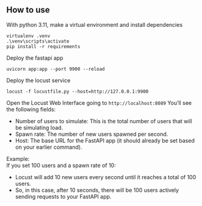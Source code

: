 

## How to use
With python 3.11, make a virtual environment and install dependencies
```
virtualenv .venv
.\venv\scripts\activate
pip install -r requirements
```

Deploy the fastapi app
```
uvicorn app:app --port 9900 --reload
```

Deploy the locust service
```
locust -f locustfile.py --host=http://127.0.0.1:9900
```

Open the Locust Web Interface going to `http://localhost:8089`
You’ll see the following fields:

- Number of users to simulate: This is the total number of users that will be simulating load.
- Spawn rate: The number of new users spawned per second.
- Host: The base URL for the FastAPI app (it should already be set based on your earlier command).

Example:  
If you set 100 users and a spawn rate of 10:
- Locust will add 10 new users every second until it reaches a total of 100 users.
- So, in this case, after 10 seconds, there will be 100 users actively sending requests to your FastAPI app.